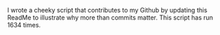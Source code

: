 I wrote a cheeky script that contributes to my Github by updating this ReadMe to illustrate why more than commits matter. This script has run 1634 times.